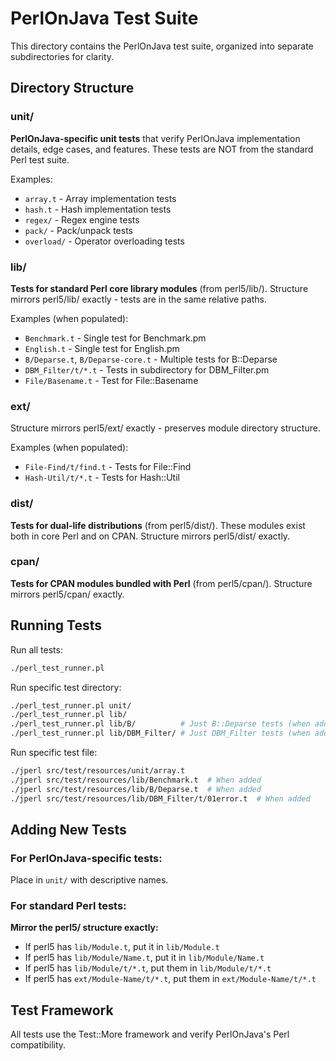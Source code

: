# PerlOnJava Test Suite

This directory contains the PerlOnJava test suite, organized into separate subdirectories for clarity.

## Directory Structure

### unit/
**PerlOnJava-specific unit tests** that verify PerlOnJava implementation details, edge cases, and features. These tests are NOT from the standard Perl test suite.

Examples:
- `array.t` - Array implementation tests
- `hash.t` - Hash implementation tests
- `regex/` - Regex engine tests
- `pack/` - Pack/unpack tests
- `overload/` - Operator overloading tests

### lib/
**Tests for standard Perl core library modules** (from perl5/lib/).
Structure mirrors perl5/lib/ exactly - tests are in the same relative paths.

Examples (when populated):
- `Benchmark.t` - Single test for Benchmark.pm
- `English.t` - Single test for English.pm
- `B/Deparse.t`, `B/Deparse-core.t` - Multiple tests for B::Deparse
- `DBM_Filter/t/*.t` - Tests in subdirectory for DBM_Filter.pm
- `File/Basename.t` - Test for File::Basename

### ext/
Structure mirrors perl5/ext/ exactly - preserves module directory structure.

Examples (when populated):
- `File-Find/t/find.t` - Tests for File::Find
- `Hash-Util/t/*.t` - Tests for Hash::Util

### dist/
**Tests for dual-life distributions** (from perl5/dist/).
These modules exist both in core Perl and on CPAN.
Structure mirrors perl5/dist/ exactly.

### cpan/
**Tests for CPAN modules bundled with Perl** (from perl5/cpan/).
Structure mirrors perl5/cpan/ exactly.

## Running Tests

Run all tests:
```bash
./perl_test_runner.pl
```

Run specific test directory:
```bash
./perl_test_runner.pl unit/
./perl_test_runner.pl lib/
./perl_test_runner.pl lib/B/          # Just B::Deparse tests (when added)
./perl_test_runner.pl lib/DBM_Filter/ # Just DBM_Filter tests (when added)
```

Run specific test file:
```bash
./jperl src/test/resources/unit/array.t
./jperl src/test/resources/lib/Benchmark.t  # When added
./jperl src/test/resources/lib/B/Deparse.t  # When added
./jperl src/test/resources/lib/DBM_Filter/t/01error.t  # When added
```

## Adding New Tests

### For PerlOnJava-specific tests:
Place in `unit/` with descriptive names.

### For standard Perl tests:
**Mirror the perl5/ structure exactly:**
- If perl5 has `lib/Module.t`, put it in `lib/Module.t`
- If perl5 has `lib/Module/Name.t`, put it in `lib/Module/Name.t`
- If perl5 has `lib/Module/t/*.t`, put them in `lib/Module/t/*.t`
- If perl5 has `ext/Module-Name/t/*.t`, put them in `ext/Module-Name/t/*.t`

## Test Framework

All tests use the Test::More framework and verify PerlOnJava's Perl compatibility.
